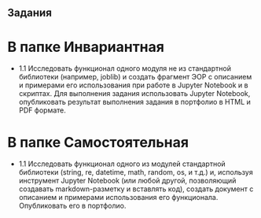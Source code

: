 ## Задания 

# В папке Инвариантная
* 1.1 Исследовать функционал одного модуля не из стандартной библиотеки (например, joblib) и создать фрагмент ЭОР с описанием и примерами его использования при работе в Jupyter Notebook и в скриптах. Для выполнения задания использовать Jupyter Notebook, опубликовать результат выполнения задания в портфолио в HTML и PDF формате.


# В папке Самостоятельная 
* 1.1 Исследовать функционал одного из модулей стандартной библиотеки (string, re, datetime, math, random, os, и т.д.) и, используя инструмент Jupyter Notebook (или любой другой, позволяющий создавать markdown-разметку и вставлять код), создать документ с описанием и примерами использования его функционала. Опубликовать его в портфолио.
